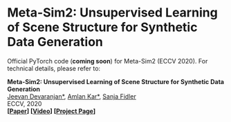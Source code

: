 # Meta-Sim2: Unsupervised Learning of Scene Structure for Synthetic Data Generation

Official PyTorch code (**coming soon**) for Meta-Sim2 (ECCV 2020). For technical details, please refer to:

**Meta-Sim2: Unsupervised Learning of Scene Structure for Synthetic Data Generation**  
[Jeevan Devaranjan*](), [Amlan Kar*](http://www.cs.toronto.edu/~amlan/), [Sanja Fidler](http://www.cs.toronto.edu/~fidler/)\
ECCV, 2020\
**[[Paper]()] [[Video]()] [[Project Page](https://nv-tlabs.github.io/meta-sim-structure/)]**